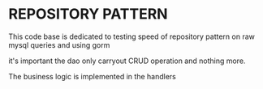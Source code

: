 # REPOSITORY PATTERN

This code base is dedicated to testing speed of repository pattern on raw mysql queries and using gorm


it's important the dao only carryout CRUD operation and nothing more.

The business logic is implemented in the handlers